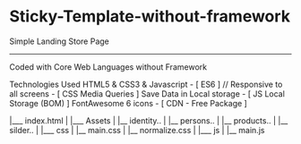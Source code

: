 # Sticky-Template-without-framework
Simple Landing Store Page 

----
Coded with Core Web Languages without Framework

Technologies Used
HTML5 & CSS3 & Javascript  - [ ES6 ]
//
Responsive to all screens  - [ CSS Media Queries ] 
Save Data in Local storage - [ JS Local Storage (BOM) ] 
FontAwesome 6 icons        - [ CDN - Free Package ] 



|___ index.html
|
|___ Assets 
|     |__ identity..
|     |__ persons..
|     |__ products..
|     |__ silder..
|
|___ css 
|     |__ main.css
|     |__ normalize.css
|
|___ js 
|     |__ main.js
